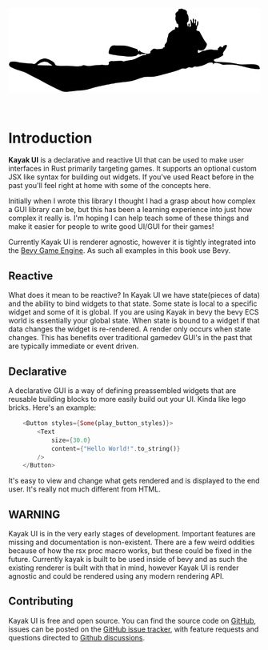 <p align="center">
    <img src="img/kayak.svg" alt="Kayak UI" width="600" />
</p>
<br/>

# Introduction 
**Kayak UI** is a declarative and reactive UI that can be used to make user interfaces in Rust primarily targeting games. It supports an optional custom JSX like syntax for building out widgets. If you've used React before in the past you'll feel right at home with some of the concepts here.

Initially when I wrote this library I thought I had a grasp about how complex a GUI library can be, but this has been a learning experience into just how complex it really is. I'm hoping I can help teach some of these things and make it easier for people to write good UI/GUI for their games!

Currently Kayak UI is renderer agnostic, however it is tightly integrated into the [Bevy Game Engine](https://bevyengine.org/). As such all examples in this book use Bevy.

## Reactive
What does it mean to be reactive? In Kayak UI we have state(pieces of data) and the ability to bind widgets to that state. Some state is local to a specific widget and some of it is global. If you are using Kayak in bevy the bevy ECS world is essentially your global state. When state is bound to a widget if that data changes the widget is re-rendered. A render only occurs when state changes. This has benefits over traditional gamedev GUI's in the past that are typically immediate or event driven. 

## Declarative
A declarative GUI is a way of defining preassembled widgets that are reusable building blocks to more easily build out your UI. Kinda like lego bricks. Here's an example:
```rust
    <Button styles={Some(play_button_styles)}>
        <Text
            size={30.0}
            content={"Hello World!".to_string()}
        />
    </Button>
```

It's easy to view and change what gets rendered and is displayed to the end user. It's really not much different from HTML. 

## WARNING
Kayak UI is in the very early stages of development. Important features are missing and documentation is non-existent. There are a few weird oddities because of how the rsx proc macro works, but these could be fixed in the future. Currently kayak is built to be used inside of bevy and as such the existing renderer is built with that in mind, however Kayak UI is render agnostic and could be rendered using any modern rendering API.


## Contributing
Kayak UI is free and open source. You can find the source code on [GitHub](https://github.com/StarArawn/kayak_ui), issues can be posted on the [GitHub issue tracker](https://github.com/StarArawn/kayak_ui/issues), with feature requests and questions directed to [Github discussions](https://github.com/StarArawn/kayak_ui/discussions).